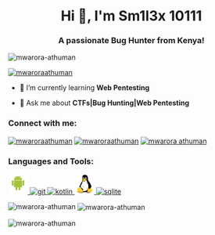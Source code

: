 <h1 align="center">Hi 👋, I'm Sm1l3x 10111</h1>
<h3 align="center">A passionate Bug Hunter from Kenya!</h3>

<p align="left"> <img src="https://komarev.com/ghpvc/?username=mwarora-athuman&label=Profile%20views&color=0e75b6&style=flat" alt="mwarora-athuman" /> </p>

<p align="left"> <a href="https://twitter.com/mwaroraathuman" target="blank"><img src="https://img.shields.io/twitter/follow/mwaroraathuman?logo=twitter&style=for-the-badge" alt="mwaroraathuman" /></a> </p>

- 🌱 I’m currently learning **Web Pentesting**

- 💬 Ask me about **CTFs|Bug Hunting|Web Pentesting**


<h3 align="left">Connect with me:</h3>
<p align="left">
<a href="https://dev.to/mwaroraathuman" target="blank"><img align="center" src="https://raw.githubusercontent.com/rahuldkjain/github-profile-readme-generator/master/src/images/icons/Social/devto.svg" alt="mwaroraathuman" height="30" width="40" /></a>
<a href="https://twitter.com/mwaroraathuman" target="blank"><img align="center" src="https://raw.githubusercontent.com/rahuldkjain/github-profile-readme-generator/master/src/images/icons/Social/twitter.svg" alt="mwaroraathuman" height="30" width="40" /></a>
<a href="https://linkedin.com/in/mwarora athuman" target="blank"><img align="center" src="https://raw.githubusercontent.com/rahuldkjain/github-profile-readme-generator/master/src/images/icons/Social/linked-in-alt.svg" alt="mwarora athuman" height="30" width="40" /></a>
</p>

<h3 align="left">Languages and Tools:</h3>
<p align="left"> <a href="https://developer.android.com" target="_blank" rel="noreferrer"> <img src="https://raw.githubusercontent.com/devicons/devicon/master/icons/android/android-original-wordmark.svg" alt="android" width="40" height="40"/> </a> <a href="https://git-scm.com/" target="_blank" rel="noreferrer"> <img src="https://www.vectorlogo.zone/logos/git-scm/git-scm-icon.svg" alt="git" width="40" height="40"/> </a> <a href="https://kotlinlang.org" target="_blank" rel="noreferrer"> <img src="https://www.vectorlogo.zone/logos/kotlinlang/kotlinlang-icon.svg" alt="kotlin" width="40" height="40"/> </a> <a href="https://www.linux.org/" target="_blank" rel="noreferrer"> <img src="https://raw.githubusercontent.com/devicons/devicon/master/icons/linux/linux-original.svg" alt="linux" width="40" height="40"/> </a> <a href="https://www.sqlite.org/" target="_blank" rel="noreferrer"> <img src="https://www.vectorlogo.zone/logos/sqlite/sqlite-icon.svg" alt="sqlite" width="40" height="40"/> </a> </p>

<p><img align="left" src="https://github-readme-stats.vercel.app/api/top-langs?username=mwarora-athuman&show_icons=true&locale=en&layout=compact" alt="mwarora-athuman" /></p>

<p>&nbsp;<img align="center" src="https://github-readme-stats.vercel.app/api?username=mwarora-athuman&show_icons=true&locale=en" alt="mwarora-athuman" /></p>

<p><img align="center" src="https://github-readme-streak-stats.herokuapp.com/?user=mwarora-athuman&" alt="mwarora-athuman" /></p>

<!---
AthumanM/AthumanM is a ✨ special ✨ repository because its `README.md` (this file) appears on your GitHub profile.
You can click the Preview link to take a look at your changes.
--->
